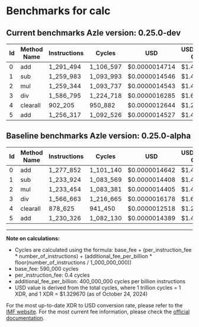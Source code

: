 # Benchmarks for calc

## Current benchmarks Azle version: 0.25.0-dev

| Id  | Method Name | Instructions | Cycles    | USD           | USD/Million Calls | Change                           |
| --- | ----------- | ------------ | --------- | ------------- | ----------------- | -------------------------------- |
| 0   | add         | 1_291_494    | 1_106_597 | $0.0000014714 | $1.47             | <font color="red">+13_642</font> |
| 1   | sub         | 1_259_983    | 1_093_993 | $0.0000014546 | $1.45             | <font color="red">+26_059</font> |
| 2   | mul         | 1_259_344    | 1_093_737 | $0.0000014543 | $1.45             | <font color="red">+25_890</font> |
| 3   | div         | 1_586_795    | 1_224_718 | $0.0000016285 | $1.62             | <font color="red">+20_132</font> |
| 4   | clearall    | 902_205      | 950_882   | $0.0000012644 | $1.26             | <font color="red">+23_580</font> |
| 5   | add         | 1_256_317    | 1_092_526 | $0.0000014527 | $1.45             | <font color="red">+25_991</font> |

## Baseline benchmarks Azle version: 0.25.0-alpha

| Id  | Method Name | Instructions | Cycles    | USD           | USD/Million Calls |
| --- | ----------- | ------------ | --------- | ------------- | ----------------- |
| 0   | add         | 1_277_852    | 1_101_140 | $0.0000014642 | $1.46             |
| 1   | sub         | 1_233_924    | 1_083_569 | $0.0000014408 | $1.44             |
| 2   | mul         | 1_233_454    | 1_083_381 | $0.0000014405 | $1.44             |
| 3   | div         | 1_566_663    | 1_216_665 | $0.0000016178 | $1.61             |
| 4   | clearall    | 878_625      | 941_450   | $0.0000012518 | $1.25             |
| 5   | add         | 1_230_326    | 1_082_130 | $0.0000014389 | $1.43             |

---

**Note on calculations:**

- Cycles are calculated using the formula: base_fee + (per_instruction_fee \* number_of_instructions) + (additional_fee_per_billion \* floor(number_of_instructions / 1_000_000_000))
- base_fee: 590_000 cycles
- per_instruction_fee: 0.4 cycles
- additional_fee_per_billion: 400_000_000 cycles per billion instructions
- USD value is derived from the total cycles, where 1 trillion cycles = 1 XDR, and 1 XDR = $1.329670 (as of October 24, 2024)

For the most up-to-date XDR to USD conversion rate, please refer to the [IMF website](https://www.imf.org/external/np/fin/data/rms_sdrv.aspx).
For the most current fee information, please check the [official documentation](https://internetcomputer.org/docs/current/developer-docs/gas-cost#execution).
